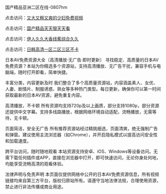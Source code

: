 国产精品亚洲二区在线-0807hm

点击访问：<a href="https://heiliaoe8ajia.pages.dev">又大又粗又爽的少妇免费视频</a>

点击访问：<a href="https://heiliaoxqkkct.pages.dev">国产精品天天狠天天看</a>

点击访问：<a href="https://heiliaozj3tjd.pages.dev">伊人久久大香线蕉综合久久</a>

点击访问：<a href="https://heiliaowzu4ur.pages.dev">日韩高清一区二区三区不卡</a>


日本AV免费资源大全（高清播放·无广告·即时更新）
寻找稳定、高质量的日本AV免费资源？本站为你精选多个资源站，支持高清播放、无广告干扰，兼容手机与电脑端，随时打开即看，简单快捷。

丰富分类，内容更新及时
我们整合了多个高质量资源站，内容涵盖素人、女优、人妻、剧情片、制服诱惑、熟女等多种热门类型。每日更新，确保你可以第一时间获取最新的日本AV资源，避免重复内容。

高清播放，不卡顿
所有资源均支持720p及以上画质，部分支持1080p，部分资源还提供中文字幕。支持多线路播放，根据网络环境自动适配，流畅播放，无需等待，无卡顿。

页面简洁，安全无广告
所有推荐资源站经过精挑细选，页面清爽，绝无强制广告和弹窗。建议使用主流浏览器（如Chrome），并开启隐私模式以提高访问安全性和加载速度。

跨平台访问，随时随地观看
本站资源支持安卓、iOS、Windows等设备访问。无需下载任何插件或APP，直接在浏览器中打开，即可快速访问，无论你身处何地，均能享受流畅高清的观看体验。

法律声明与免责声明
本页面仅提供网络中公开的日本AV免费资源信息，所有视频链接均来自第三方平台，版权归原站所有。请遵守当地法律法规，合理使用资源，禁止进行非法传播或商业用途。


<span style="display:none;">[Canonical link](https://github.com/uu59996/65589 ）</span>
